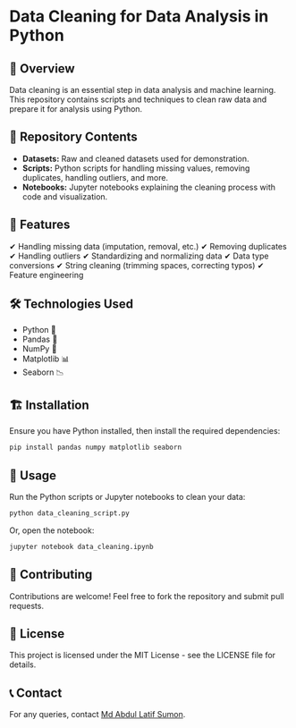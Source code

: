 # Data Cleaning for Data Analysis in Python

## 📌 Overview
Data cleaning is an essential step in data analysis and machine learning. This repository contains scripts and techniques to clean raw data and prepare it for analysis using Python.

## 📂 Repository Contents
- **Datasets:** Raw and cleaned datasets used for demonstration.
- **Scripts:** Python scripts for handling missing values, removing duplicates, handling outliers, and more.
- **Notebooks:** Jupyter notebooks explaining the cleaning process with code and visualization.

## 🚀 Features
✔ Handling missing data (imputation, removal, etc.)
✔ Removing duplicates
✔ Handling outliers
✔ Standardizing and normalizing data
✔ Data type conversions
✔ String cleaning (trimming spaces, correcting typos)
✔ Feature engineering

## 🛠 Technologies Used
- Python 🐍
- Pandas 🐼
- NumPy 🔢
- Matplotlib 📊
- Seaborn 📉

## 🏗 Installation
Ensure you have Python installed, then install the required dependencies:
```bash
pip install pandas numpy matplotlib seaborn
```

## 📜 Usage
Run the Python scripts or Jupyter notebooks to clean your data:
```bash
python data_cleaning_script.py
```
Or, open the notebook:
```bash
jupyter notebook data_cleaning.ipynb
```

## 🤝 Contributing
Contributions are welcome! Feel free to fork the repository and submit pull requests.

## 📄 License
This project is licensed under the MIT License - see the LICENSE file for details.

## 📞 Contact
For any queries, contact [Md Abdul Latif Sumon](https://github.com/Latif1218).
